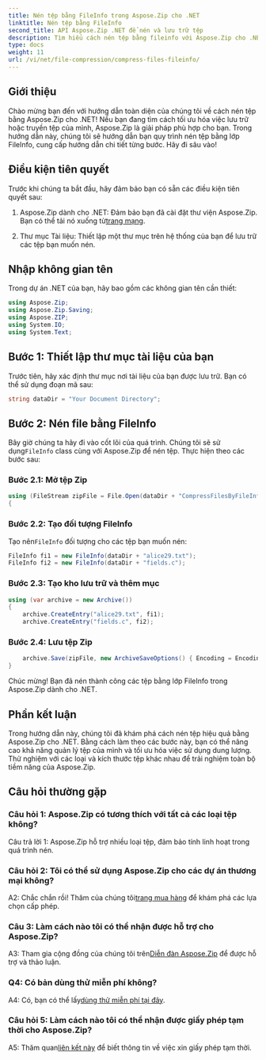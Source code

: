 ```yaml
---
title: Nén tệp bằng FileInfo trong Aspose.Zip cho .NET
linktitle: Nén tệp bằng FileInfo
second_title: API Aspose.Zip .NET để nén và lưu trữ tệp
description: Tìm hiểu cách nén tệp bằng fileinfo với Aspose.Zip cho .NET. Hãy làm theo hướng dẫn từng bước của chúng tôi để quản lý tệp hiệu quả.
type: docs
weight: 11
url: /vi/net/file-compression/compress-files-fileinfo/
---
```

## Giới thiệu

Chào mừng bạn đến với hướng dẫn toàn diện của chúng tôi về cách nén tệp bằng Aspose.Zip cho .NET! Nếu bạn đang tìm cách tối ưu hóa việc lưu trữ hoặc truyền tệp của mình, Aspose.Zip là giải pháp phù hợp cho bạn. Trong hướng dẫn này, chúng tôi sẽ hướng dẫn bạn quy trình nén tệp bằng lớp FileInfo, cung cấp hướng dẫn chi tiết từng bước. Hãy đi sâu vào!

## Điều kiện tiên quyết

Trước khi chúng ta bắt đầu, hãy đảm bảo bạn có sẵn các điều kiện tiên quyết sau:

1.  Aspose.Zip dành cho .NET: Đảm bảo bạn đã cài đặt thư viện Aspose.Zip. Bạn có thể tải nó xuống từ[trang mạng](https://releases.aspose.com/zip/net/).

2. Thư mục Tài liệu: Thiết lập một thư mục trên hệ thống của bạn để lưu trữ các tệp bạn muốn nén.

## Nhập không gian tên

Trong dự án .NET của bạn, hãy bao gồm các không gian tên cần thiết:

```csharp
using Aspose.Zip;
using Aspose.Zip.Saving;
using Aspose.ZIP;
using System.IO;
using System.Text;
```

## Bước 1: Thiết lập thư mục tài liệu của bạn

Trước tiên, hãy xác định thư mục nơi tài liệu của bạn được lưu trữ. Bạn có thể sử dụng đoạn mã sau:

```csharp
string dataDir = "Your Document Directory";
```

## Bước 2: Nén file bằng FileInfo

 Bây giờ chúng ta hãy đi vào cốt lõi của quá trình. Chúng tôi sẽ sử dụng`FileInfo` class cùng với Aspose.Zip để nén tệp. Thực hiện theo các bước sau:

### Bước 2.1: Mở tệp Zip

```csharp
using (FileStream zipFile = File.Open(dataDir + "CompressFilesByFileInfo_out.zip", FileMode.Create))
{
```

### Bước 2.2: Tạo đối tượng FileInfo

 Tạo nên`FileInfo` đối tượng cho các tệp bạn muốn nén:

```csharp
FileInfo fi1 = new FileInfo(dataDir + "alice29.txt");
FileInfo fi2 = new FileInfo(dataDir + "fields.c");
```

### Bước 2.3: Tạo kho lưu trữ và thêm mục

```csharp
using (var archive = new Archive())
{
    archive.CreateEntry("alice29.txt", fi1);
    archive.CreateEntry("fields.c", fi2);
```

### Bước 2.4: Lưu tệp Zip

```csharp
    archive.Save(zipFile, new ArchiveSaveOptions() { Encoding = Encoding.ASCII });
}
```

Chúc mừng! Bạn đã nén thành công các tệp bằng lớp FileInfo trong Aspose.Zip dành cho .NET.

## Phần kết luận

Trong hướng dẫn này, chúng tôi đã khám phá cách nén tệp hiệu quả bằng Aspose.Zip cho .NET. Bằng cách làm theo các bước này, bạn có thể nâng cao khả năng quản lý tệp của mình và tối ưu hóa việc sử dụng dung lượng. Thử nghiệm với các loại và kích thước tệp khác nhau để trải nghiệm toàn bộ tiềm năng của Aspose.Zip.

## Câu hỏi thường gặp

### Câu hỏi 1: Aspose.Zip có tương thích với tất cả các loại tệp không?

Câu trả lời 1: Aspose.Zip hỗ trợ nhiều loại tệp, đảm bảo tính linh hoạt trong quá trình nén.

### Câu hỏi 2: Tôi có thể sử dụng Aspose.Zip cho các dự án thương mại không?

 A2: Chắc chắn rồi! Thăm của chúng tôi[trang mua hàng](https://purchase.aspose.com/buy) để khám phá các lựa chọn cấp phép.

### Câu 3: Làm cách nào tôi có thể nhận được hỗ trợ cho Aspose.Zip?

 A3: Tham gia cộng đồng của chúng tôi trên[Diễn đàn Aspose.Zip](https://forum.aspose.com/c/zip/37) để được hỗ trợ và thảo luận.

### Q4: Có bản dùng thử miễn phí không?

 A4: Có, bạn có thể lấy[dùng thử miễn phí tại đây](https://releases.aspose.com/).

### Câu hỏi 5: Làm cách nào tôi có thể nhận được giấy phép tạm thời cho Aspose.Zip?

 A5: Thăm quan[liên kết này](https://purchase.aspose.com/temporary-license/) để biết thông tin về việc xin giấy phép tạm thời.